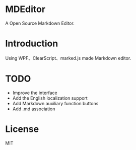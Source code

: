 # MDEditor
A Open Source Markdown Editor.

# Introduction
Using WPF、ClearScript、marked.js made Markdown editor.

# TODO
- Improve the interface
- Add the English localization support
- Add Markdown auxiliary function buttons
- Add .md association

# License
MIT